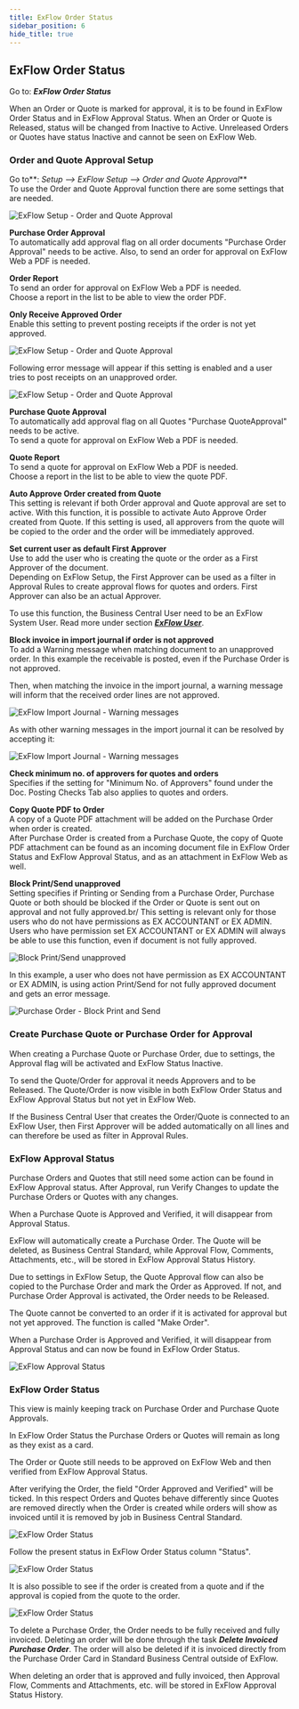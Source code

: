 ```yaml
---
title: ExFlow Order Status
sidebar_position: 6
hide_title: true
---
```

## ExFlow Order Status

Go to: ***ExFlow Order Status***

When an Order or Quote is marked for approval, it is to be found in
ExFlow Order Status and in ExFlow Approval Status. When an Order or
Quote is Released, status will be changed from Inactive to Active.
Unreleased Orders or Quotes have status Inactive and cannot be seen on
ExFlow Web.

### Order and Quote Approval Setup

Go to**: *Setup \--\> ExFlow Setup \--\> Order and Quote Approval***<br/>
To use the Order and Quote Approval function there are some settings that are needed.

![ExFlow Setup - Order and Quote Approval](@site/static/img/media/exflow-setup-order-and-quote-approval-001.png)

**Purchase Order Approval**<br/>
To automatically add approval flag on all order documents "Purchase Order Approval" needs to be active. Also, to send an order for approval on ExFlow Web a PDF is needed.

**Order Report**<br/>
To send an order for approval on ExFlow Web a PDF is needed.<br/>
Choose a report in the list to be able to view the order PDF.

**Only Receive Approved Order** <br/>
Enable this setting to prevent posting receipts if the order is not yet approved.

![ExFlow Setup - Order and Quote Approval](@site/static/img/media/exflow-setup-order-and-quote-approval-003.png)

Following error message will appear if this setting is enabled and a user tries to post receipts on an unapproved order.

![ExFlow Setup - Order and Quote Approval](@site/static/img/media/unapproved-order-card-only-receive-approved-order-error-message-001.png)


**Purchase Quote Approval**<br/>
To automatically add approval flag on all Quotes "Purchase QuoteApproval" needs to be active.<br/>
To send a quote for approval on ExFlow Web a PDF is needed.

**Quote Report**<br/>
To send a quote for approval on ExFlow Web a PDF is needed.<br/>
Choose a report in the list to be able to view the quote PDF.

**Auto Approve Order created from Quote**<br/>
This setting is relevant if both Order approval and Quote approval are set to active. With this function, it is possible to activate Auto
Approve Order created from Quote. If this setting is used, all approvers from the quote will be copied to the order and the order will be
immediately approved.

**Set current user as default First Approver**<br/>
Use to add the user who is creating the quote or the order as a First Approver of the document.<br/>
Depending on ExFlow Setup, the First Approver can be used as a filter in Approval Rules to create approval flows for quotes and orders. First Approver can also be an actual Approver.

To use this function, the Business Central User need to be an ExFlow
System User. Read more under section [***ExFlow User***](https://docs.exflow.cloud/business-central/docs/user-manual/business-functionality/exflow-user).

**Block invoice in import journal if order is not approved**<br/>
To add a Warning message when matching document to an unapproved order. In this example the receivable is posted, even if the Purchase Order is not approved.

Then, when matching the invoice in the import journal, a warning message will inform that the received order lines are not approved.

![ExFlow Import Journal - Warning messages](@site/static/img/media/image286.png)

As with other warning messages in the import journal it can be resolved by accepting it:

![ExFlow Import Journal - Warning messages](@site/static/img/media/image287.png)

**Check minimum no. of approvers for quotes and orders**<br/>
Specifies if the setting for "Minimum No. of Approvers" found under the Doc. Posting Checks Tab also applies to quotes and orders.

**Copy Quote PDF to Order**<br/>
A copy of a Quote PDF attachment will be added on the Purchase Order when order is created.<br/>
After Purchase Order is created from a Purchase Quote, the copy of Quote PDF attachment can be found as an incoming document file in ExFlow Order Status and ExFlow Approval Status, and as an attachment in ExFlow Web as well.

**Block Print/Send unapproved**<br/>
Setting specifies if Printing or Sending from a Purchase Order, Purchase Quote or both should be blocked if the Order or Quote is sent out on approval and not fully approved.br/ 
This setting is relevant only for those users who do not have permissions as EX ACCOUNTANT or EX ADMIN.<br/>
Users who have permission set EX ACCOUNTANT or EX ADMIN will always be able to use this function, even if document is not fully approved. 

![Block Print/Send unapproved](@site/static/img/media/exflow-setup-order-and-quote-approval-002.png)

In this example, a user who does not have permission as EX ACCOUNTANT or EX ADMIN, is using action Print/Send for not fully approved document and gets an error message. 

![Purchase Order - Block Print and Send](@site/static/img/media/purchase-order-001.png)

### Create Purchase Quote or Purchase Order for Approval

When creating a Purchase Quote or Purchase Order, due to settings, the
Approval flag will be activated and ExFlow Status Inactive.

To send the Quote/Order for approval it needs Approvers and to be
Released. The Quote/Order is now visible in both ExFlow Order Status and
ExFlow Approval Status but not yet in ExFlow Web.

If the Business Central User that creates the Order/Quote is connected
to an ExFlow User, then First Approver will be added automatically on
all lines and can therefore be used as filter in Approval Rules.

### ExFlow Approval Status

Purchase Orders and Quotes that still need some action can be found in
ExFlow Approval status. After Approval, run Verify Changes to update the
Purchase Orders or Quotes with any changes.

When a Purchase Quote is Approved and Verified, it will disappear from
Approval Status.

ExFlow will automatically create a Purchase Order. The Quote will be
deleted, as Business Central Standard, while Approval Flow, Comments,
Attachments, etc., will be stored in ExFlow Approval Status History.

Due to settings in ExFlow Setup, the Quote Approval flow can also be
copied to the Purchase Order and mark the Order as Approved. If not, and
Purchase Order Approval is activated, the Order needs to be Released.

The Quote cannot be converted to an order if it is activated for
approval but not yet approved. The function is called "Make Order".

When a Purchase Order is Approved and Verified, it will disappear from
Approval Status and can now be found in ExFlow Order Status.

![ExFlow Approval Status](@site/static/img/media/image288.png)

### ExFlow Order Status

This view is mainly keeping track on Purchase Order and Purchase Quote
Approvals.

In ExFlow Order Status the Purchase Orders or Quotes will remain as long
as they exist as a card.

The Order or Quote still needs to be approved on ExFlow Web and then
verified from ExFlow Approval Status.

After verifying the Order, the field "Order Approved and Verified" will
be ticked. In this respect Orders and Quotes behave differently since
Quotes are removed directly when the Order is created while orders will
show as invoiced until it is removed by job in Business Central
Standard.

![ExFlow Order Status](@site/static/img/media/image289.png)

Follow the present status in ExFlow Order Status column "Status".

![ExFlow Order Status](@site/static/img/media/image290.png)

It is also possible to see if the order is created from a quote and if
the approval is copied from the quote to the order.

![ExFlow Order Status](@site/static/img/media/image291.png)

To delete a Purchase Order, the Order needs to be fully received and
fully invoiced. Deleting an order will be done through the task ***Delete
Invoiced Purchase Order***. The order will also be deleted if it is
invoiced directly from the Purchase Order Card in Standard Business
Central outside of ExFlow.

When deleting an order that is approved and fully invoiced, then
Approval Flow, Comments and Attachments, etc. will be stored in ExFlow
Approval Status History.
